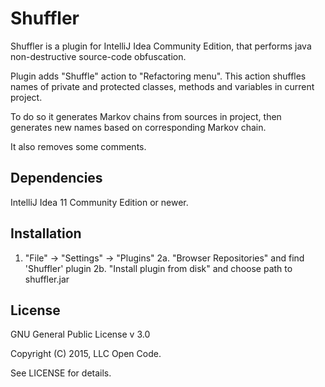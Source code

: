 # Shuffler

Shuffler is a plugin for IntelliJ Idea Community Edition, that performs java non-destructive source-code obfuscation.

Plugin adds "Shuffle" action to "Refactoring menu".
This action shuffles names of private and protected classes, methods and variables in current project.

To do so it generates Markov chains from sources in project,
then generates new names based on corresponding Markov chain.

It also removes some comments.

## Dependencies
IntelliJ Idea 11 Community Edition or newer.

## Installation

1. "File" -> "Settings" -> "Plugins"
2a. "Browser Repositories" and find 'Shuffler' plugin
2b. "Install plugin from disk" and choose path to shuffler.jar

## License

GNU General Public License v 3.0

Copyright (C) 2015, LLC Open Code.

See LICENSE for details.